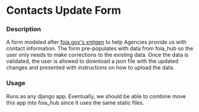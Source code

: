 # Contacts Update Form

### Description
A form modeled after [foia.gov's xmlgen](http://www.foia.gov/xmlgen/) to help Agencies provide us with contact information. The form pre-populates with data from foia_hub so the user only needs to make corrections to the existing data. Once the data is validated, the user is allowed to download a json file with the updated changes and presented with instructions on how to upload the data.

### Usage
Runs as any django app. Eventually, we should be able to combine move this app into foia_hub since it uses the same static files.
